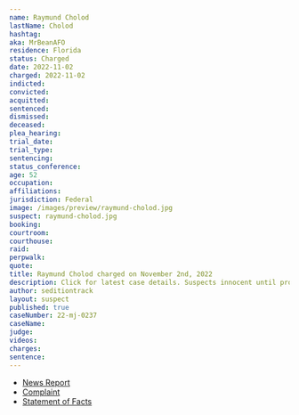 ```yaml
---
name: Raymund Cholod
lastName: Cholod
hashtag:
aka: MrBeanAFO
residence: Florida
status: Charged
date: 2022-11-02
charged: 2022-11-02
indicted:
convicted:
acquitted:
sentenced:
dismissed:
deceased:
plea_hearing:
trial_date:
trial_type:
sentencing:
status_conference:
age: 52
occupation:
affiliations:
jurisdiction: Federal
image: /images/preview/raymund-cholod.jpg
suspect: raymund-cholod.jpg
booking:
courtroom:
courthouse:
raid:
perpwalk:
quote:
title: Raymund Cholod charged on November 2nd, 2022
description: Click for latest case details. Suspects innocent until proven guilty.
author: seditiontrack
layout: suspect
published: true
caseNumber: 22-mj-0237
caseName:
judge:
videos:
charges:
sentence:
---
```

- [News Report](https://www.tallahassee.com/story/news/2022/11/04/tallahassee-man-arrested-role-jan-6-attack-u-s-capitol-insurrection-raymund-joseph-cholod-florida/8269028001/)
- [Complaint](https://www.justice.gov/usao-dc/case-multi-defendant/file/1549496/download)
- [Statement of Facts](https://www.justice.gov/usao-dc/case-multi-defendant/file/1549501/download)
